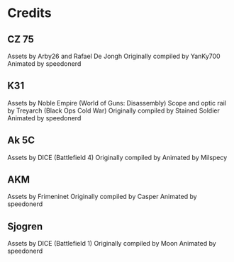 # Credits

## CZ 75
Assets by Arby26 and Rafael De Jongh
Originally compiled by YanKy700
Animated by speedonerd

## K31
Assets by Noble Empire (World of Guns: Disassembly)
Scope and optic rail by Treyarch (Black Ops Cold War)
Originally compiled by Stained Soldier
Animated by speedonerd

## Ak 5C
Assets by DICE (Battlefield 4)
Originally compiled by 
Animated by Milspecy

## AKM
Assets by Frimeninet
Originally compiled by Casper
Animated by speedonerd

## Sjogren
Assets by DICE (Battlefield 1)
Originally compiled by Moon
Animated by speedonerd

